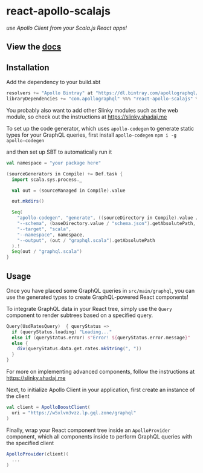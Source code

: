 # react-apollo-scalajs
_use Apollo Client from your Scala.js React apps!_

## View the [docs](https://github.com/apollographql/react-apollo-scalajs/tree/master/docs/source)

## Installation
Add the dependency to your build.sbt
```scala
resolvers += "Apollo Bintray" at "https://dl.bintray.com/apollographql/maven/"
libraryDependencies += "com.apollographql" %%% "react-apollo-scalajs" % "0.4.0"
```

You probably also want to add other Slinky modules such as the web module, so check out the instructions at https://slinky.shadaj.me

To set up the code generator, which uses `apollo-codegen` to generate static types for your GraphQL queries, first install `apollo-codegen`
```npm i -g apollo-codegen```

and then set up SBT to automatically run it

```scala
val namespace = "your package here"

(sourceGenerators in Compile) += Def.task {
  import scala.sys.process._

  val out = (sourceManaged in Compile).value

  out.mkdirs()

  Seq(
    "apollo-codegen", "generate", ((sourceDirectory in Compile).value / "graphql").getAbsolutePath + "/*.graphql",
    "--schema", (baseDirectory.value / "schema.json").getAbsolutePath,
    "--target", "scala",
    "--namespace", namespace,
    "--output", (out / "graphql.scala").getAbsolutePath
  ).!
  Seq(out / "graphql.scala")
}
```

## Usage
Once you have placed some GraphQL queries in `src/main/graphql`, you can use the generated types to create GraphQL-powered React components!

To integrate GraphQL data in your React tree, simply use the `Query` component to render subtrees based on a specified query.

```scala
Query(UsdRatesQuery)  { queryStatus =>
  if (queryStatus.loading) "Loading..."
  else if (queryStatus.error) s"Error! ${queryStatus.error.message}"
  else {
    div(queryStatus.data.get.rates.mkString(", "))
  }
}
```

For more on implementing advanced components, follow the instructions at https://slinky.shadaj.me

Next, to initialize Apollo Client in your application, first create an instance of the client

```scala
val client = ApolloBoostClient(
  uri = "https://w5xlvm3vzz.lp.gql.zone/graphql"
)
```

Finally, wrap your React component tree inside an `ApolloProvider` component, which all components inside to perform GraphQL queries with the specified client

```scala
ApolloProvider(client)(
  ...
)
```
